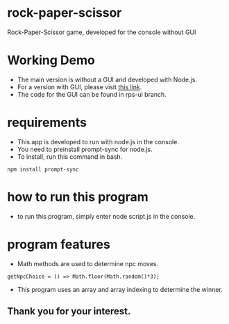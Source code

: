 # rock-paper-scissor
Rock-Paper-Scissor game, developed for the console without GUI 

# Working Demo
- The main version is without a GUI and developed with Node.js.
- For a version with GUI, please visit [this link](https://dexter-pai.github.io/rock-paper-scissor/).
- The code for the GUI can be found in rps-ui branch.

# requirements
- This app is developed to run with node.js in the console.
- You need to preinstall prompt-sync for node.js.
- To install, run this command in bash.
```
npm install prompt-sync
```

# how to run this program
- to run this program, simply enter node script.js in the console.

# program features
- Math methods are used to determine npc moves.
```
getNpcChoice = () => Math.floor(Math.random()*3);
```
- This program uses an array and array indexing to determine the winner.

## Thank you for your interest.
